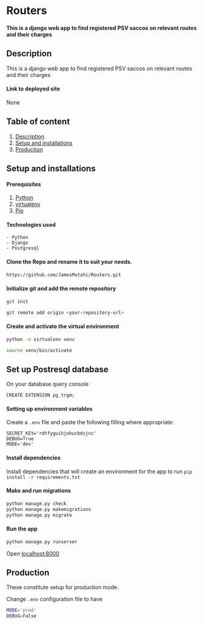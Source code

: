 # Routers
#### This is a django web app to find registered PSV saccos on relevant routes and their charges

## Description
This is a django web app to find registered PSV saccos on relevant routes and their charges

#### Link to deployed site
None

## Table of content
1. [Description](#description)
2. [Setup and installations](#setup-and-installations)
3. [Production](#Production)

## Setup and installations
#### Prerequisites
1. [Python](https://www.python.org/downloads/)
2. [virtualenv](https://virtualenv.pypa.io/en/stable/installation/)
3. [Pip](https://pip.pypa.io/en/stable/installing/)

#### Technologies used
    - Python
    - Django
    - Postgresql

#### Clone the Repo and rename it to suit your needs.
```bash
https://github.com/JamesMutahi/Routers.git
```
#### Initialize git and add the remote repository
```bash
git init
```
```bash
git remote add origin <your-repository-url>
```

#### Create and activate the virtual environment
```bash
python -m virtualenv venv
```

```bash
source venv/bin/activate
```

## Set up Postresql database
On your database query console
```
CREATE EXTENSION pg_trgm;
```

#### Setting up environment variables
Create a `.env` file and paste the following filling where appropriate:
```
SECRET_KEY='rdtfyguihjohucbdsjnc'
DEBUG=True
MODE='dev'
```

#### Install dependencies
Install dependencies that will create an environment for the app to run
`pip install -r requirements.txt`

#### Make and run migrations
```bash
python manage.py check
python manage.py makemigrations
python manage.py migrate
```

#### Run the app
```bash
python manage.py runserver
```
Open [localhost:8000](http://127.0.0.1:8000/)

## Production
These constitute setup for production mode.

Change `.env` configuration file to have
```bash
MODE='prod'
DEBUG=False
```